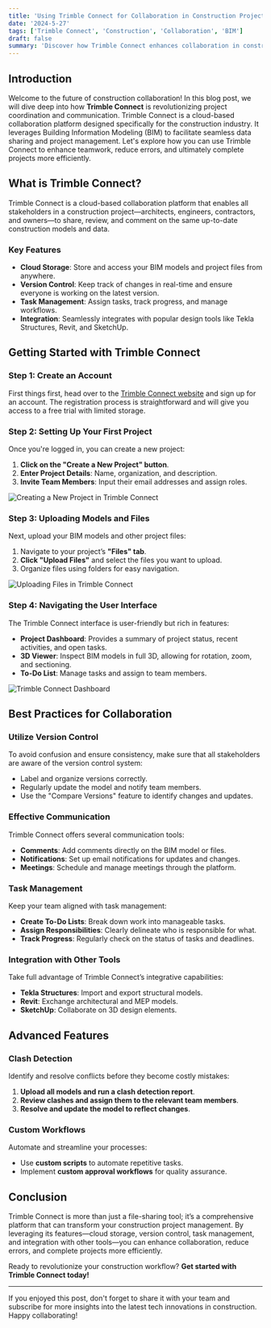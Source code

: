 ```yaml
---
title: 'Using Trimble Connect for Collaboration in Construction Projects'
date: '2024-5-27'
tags: ['Trimble Connect', 'Construction', 'Collaboration', 'BIM']
draft: false
summary: 'Discover how Trimble Connect enhances collaboration in construction projects through streamlined workflows, cloud-based solutions, and integration with BIM.'
---
```


## Introduction

Welcome to the future of construction collaboration! In this blog post, we will dive deep into how **Trimble Connect** is revolutionizing project coordination and communication. Trimble Connect is a cloud-based collaboration platform designed specifically for the construction industry. It leverages Building Information Modeling (BIM) to facilitate seamless data sharing and project management. Let's explore how you can use Trimble Connect to enhance teamwork, reduce errors, and ultimately complete projects more efficiently.

## What is Trimble Connect?

Trimble Connect is a cloud-based collaboration platform that enables all stakeholders in a construction project—architects, engineers, contractors, and owners—to share, review, and comment on the same up-to-date construction models and data.

### Key Features

- **Cloud Storage**: Store and access your BIM models and project files from anywhere.
- **Version Control**: Keep track of changes in real-time and ensure everyone is working on the latest version.
- **Task Management**: Assign tasks, track progress, and manage workflows.
- **Integration**: Seamlessly integrates with popular design tools like Tekla Structures, Revit, and SketchUp.

## Getting Started with Trimble Connect

### Step 1: Create an Account

First things first, head over to the [Trimble Connect website](https://connect.trimble.com/) and sign up for an account. The registration process is straightforward and will give you access to a free trial with limited storage.

### Step 2: Setting Up Your First Project

Once you're logged in, you can create a new project:

1. **Click on the "Create a New Project" button**.
2. **Enter Project Details**: Name, organization, and description.
3. **Invite Team Members**: Input their email addresses and assign roles.

![Creating a New Project in Trimble Connect](path/to/image.png)

### Step 3: Uploading Models and Files

Next, upload your BIM models and other project files:

1. Navigate to your project’s **"Files" tab**.
2. **Click "Upload Files"** and select the files you want to upload.
3. Organize files using folders for easy navigation.

![Uploading Files in Trimble Connect](path/to/image.png)

### Step 4: Navigating the User Interface

The Trimble Connect interface is user-friendly but rich in features:

- **Project Dashboard**: Provides a summary of project status, recent activities, and open tasks.
- **3D Viewer**: Inspect BIM models in full 3D, allowing for rotation, zoom, and sectioning.
- **To-Do List**: Manage tasks and assign to team members.

![Trimble Connect Dashboard](path/to/image.png)

## Best Practices for Collaboration

### Utilize Version Control

To avoid confusion and ensure consistency, make sure that all stakeholders are aware of the version control system:

- Label and organize versions correctly.
- Regularly update the model and notify team members.
- Use the "Compare Versions" feature to identify changes and updates.

### Effective Communication

Trimble Connect offers several communication tools:

- **Comments**: Add comments directly on the BIM model or files.
- **Notifications**: Set up email notifications for updates and changes.
- **Meetings**: Schedule and manage meetings through the platform.

### Task Management

Keep your team aligned with task management:

- **Create To-Do Lists**: Break down work into manageable tasks.
- **Assign Responsibilities**: Clearly delineate who is responsible for what.
- **Track Progress**: Regularly check on the status of tasks and deadlines.

### Integration with Other Tools

Take full advantage of Trimble Connect’s integrative capabilities:

- **Tekla Structures**: Import and export structural models.
- **Revit**: Exchange architectural and MEP models.
- **SketchUp**: Collaborate on 3D design elements.

## Advanced Features

### Clash Detection

Identify and resolve conflicts before they become costly mistakes:

1. **Upload all models and run a clash detection report**.
2. **Review clashes and assign them to the relevant team members**.
3. **Resolve and update the model to reflect changes**.

### Custom Workflows

Automate and streamline your processes:

- Use **custom scripts** to automate repetitive tasks.
- Implement **custom approval workflows** for quality assurance.

## Conclusion

Trimble Connect is more than just a file-sharing tool; it’s a comprehensive platform that can transform your construction project management. By leveraging its features—cloud storage, version control, task management, and integration with other tools—you can enhance collaboration, reduce errors, and complete projects more efficiently.

Ready to revolutionize your construction workflow? **Get started with Trimble Connect today!**

---

If you enjoyed this post, don't forget to share it with your team and subscribe for more insights into the latest tech innovations in construction. Happy collaborating!